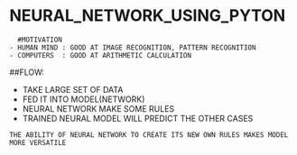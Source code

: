 # NEURAL_NETWORK_USING_PYTON

````
  #MOTIVATION
- HUMAN MIND : GOOD AT IMAGE RECOGNITION, PATTERN RECOGNITION
- COMPUTERS  : GOOD AT ARITHMETIC CALCULATION
````
##FLOW:
- TAKE LARGE SET OF DATA
- FED IT INTO MODEL(NETWORK)
- NEURAL NETWORK MAKE SOME RULES
- TRAINED NEURAL MODEL WILL PREDICT THE OTHER CASES

````
THE ABILITY OF NEURAL NETWORK TO CREATE ITS NEW OWN RULES MAKES MODEL MORE VERSATILE
````